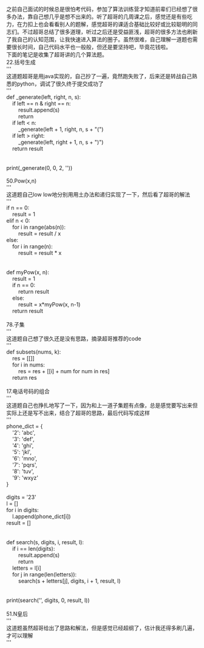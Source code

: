 <p style="margin:0;">之前自己面试的时候总是很怕考代码，参加了算法训练营才知道前辈们已经想了很多办法，靠自己想几乎是想不出来的。听了超哥的几周课之后，感觉还是有些吃力，在力扣上也会看看别人的题解，感觉超哥的课适合基础比较好或比较聪明的同志们。不过超哥总结了很多道理，听过之后还是受益匪浅，超哥的很多方法也刷新了我自己的认知范围，让我快速进入算法的圈子。虽然很难，自己理解一道题也需要很长时间，自己代码水平也一般般，但还是要坚持吧，毕竟花钱啦。</p><p style="margin:0;">下面的笔记是收集了超哥讲的几个算法题。</p><p style="margin:0;">22.括号生成</p><p style="margin:0;">'''</p><p style="margin:0;">这道题超哥是用java实现的，自己抄了一遍，竟然跑失败了，后来还是转战自己熟悉的python，调试了很久终于提交成功了</p><p style="margin:0;">'''</p><p style="margin:0;">def _generate(left, right, n, s):</p><p style="margin:0;">&nbsp; &nbsp; if left == n &amp; right == n:</p><p style="margin:0;">&nbsp; &nbsp; &nbsp; &nbsp; result.append(s)</p><p style="margin:0;">&nbsp; &nbsp; &nbsp; &nbsp; return</p><p style="margin:0;">&nbsp; &nbsp; if left &lt; n:</p><p style="margin:0;">&nbsp; &nbsp; &nbsp; &nbsp; _generate(left + 1, right, n, s + "(")</p><p style="margin:0;">&nbsp; &nbsp; if left &gt; right:</p><p style="margin:0;">&nbsp; &nbsp; &nbsp; &nbsp; _generate(left, right + 1, n, s + ")")</p><p style="margin:0;">&nbsp; &nbsp; return result</p><p style="margin:0;"><br /></p><p style="margin:0;"><br /></p><p style="margin:0;">print(_generate(0, 0, 2, ''))</p><p style="margin:0;"><br /></p><p style="margin:0;">50.Pow(x,n)</p><p style="margin:0;">'''</p><p style="margin:0;">这道题自己low low地分别用用土办法和递归实现了一下，然后看了超哥的解法</p><p style="margin:0;">'''</p><p style="margin:0;">if n == 0:</p><p style="margin:0;">&nbsp; &nbsp; result = 1</p><p style="margin:0;">elif n &lt; 0:</p><p style="margin:0;">&nbsp; &nbsp; for i in range(abs(n)):</p><p style="margin:0;">&nbsp; &nbsp; &nbsp; &nbsp; result = result / x</p><p style="margin:0;">else:</p><p style="margin:0;">&nbsp; &nbsp; for i in range(n):</p><p style="margin:0;">&nbsp; &nbsp; &nbsp; &nbsp; result = result * x</p><p style="margin:0;"><br /></p><p style="margin:0;"><br /></p><p style="margin:0;">def myPow(x, n):</p><p style="margin:0;">&nbsp; &nbsp; result = 1</p><p style="margin:0;">&nbsp; &nbsp; if n == 0:</p><p style="margin:0;">&nbsp; &nbsp; &nbsp; &nbsp; return result</p><p style="margin:0;">&nbsp; &nbsp; else:</p><p style="margin:0;">&nbsp; &nbsp; &nbsp; &nbsp; result = x*myPow(x, n-1)</p><p style="margin:0;">&nbsp; &nbsp; return result</p><p style="margin:0;"><br /></p><p style="margin:0;">78.子集</p><p style="margin:0;">'''</p><p style="margin:0;">这道题自己想了很久还是没有思路，摘录超哥推荐的code</p><p style="margin:0;">'''</p><p style="margin:0;">def subsets(nums, k):</p><p style="margin:0;">&nbsp; &nbsp; res = [[]]</p><p style="margin:0;">&nbsp; &nbsp; for i in nums:</p><p style="margin:0;">&nbsp; &nbsp; &nbsp; &nbsp; res = res + [[i] + num for num in res]</p><p style="margin:0;">&nbsp; &nbsp; return res</p><p style="margin:0;">&nbsp; &nbsp;&nbsp;</p><p style="margin:0;">17.电话号码的组合</p><p style="margin:0;">'''</p><p style="margin:0;">这道题自己也挣扎地写了一下，因为和上一道子集题有点像，总是感觉要写出来但实际上还是写不出来，结合了超哥的思路，最后代码写成这样</p><p style="margin:0;">'''</p><p style="margin:0;">phone_dict = {</p><p style="margin:0;">&nbsp; &nbsp; '2': 'abc',</p><p style="margin:0;">&nbsp; &nbsp; '3': 'def',</p><p style="margin:0;">&nbsp; &nbsp; '4': 'ghi',</p><p style="margin:0;">&nbsp; &nbsp; '5': 'jkl',</p><p style="margin:0;">&nbsp; &nbsp; '6': 'mno',</p><p style="margin:0;">&nbsp; &nbsp; '7': 'pqrs',</p><p style="margin:0;">&nbsp; &nbsp; '8': 'tuv',</p><p style="margin:0;">&nbsp; &nbsp; '9': 'wxyz'</p><p style="margin:0;">}</p><p style="margin:0;"><br /></p><p style="margin:0;">digits = '23'</p><p style="margin:0;">l = []</p><p style="margin:0;">for i in digits:</p><p style="margin:0;">&nbsp; &nbsp; l.append(phone_dict[i])</p><p style="margin:0;">result = []</p><p style="margin:0;"><br /></p><p style="margin:0;"><br /></p><p style="margin:0;">def search(s, digits, i, result, l):</p><p style="margin:0;">&nbsp; &nbsp; if i == len(digits):</p><p style="margin:0;">&nbsp; &nbsp; &nbsp; &nbsp; result.append(s)</p><p style="margin:0;">&nbsp; &nbsp; &nbsp; &nbsp; return</p><p style="margin:0;">&nbsp; &nbsp; letters = l[i]</p><p style="margin:0;">&nbsp; &nbsp; for j in range(len(letters)):</p><p style="margin:0;">&nbsp; &nbsp; &nbsp; &nbsp; search(s + letters[j], digits, i + 1, result, l)</p><p style="margin:0;"><br /></p><p style="margin:0;"><br /></p><p style="margin:0;">print(search('', digits, 0, result, l))</p><p style="margin:0;"><br /></p><p style="margin:0;">51.N皇后</p><p style="margin:0;">'''</p><p style="margin:0;">这道题虽然超哥给出了思路和解法，但是感觉已经超纲了，估计我还得多刷几遍，才可以理解</p><p style="margin:0;">'''</p><div><br /></div>
